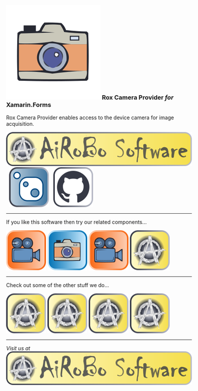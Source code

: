 ### ![Rox Camera Provider](https://raw.githubusercontent.com/ai-ro-bo/Rox.Camera.Provider.Xamarin/dev/res/rox-camera-logo.svg) **Rox Camera Provider** ***for*** **Xamarin.Forms**

Rox Camera Provider enables access to the device camera for image acquisition.

[![Rox Camera Provider](https://raw.githubusercontent.com/ai-ro-bo/Rox.Camera.Provider.Xamarin/dev/res/airobo-software-badge.svg)](https://rox.tools/camera) &nbsp; [![NuGet](https://raw.githubusercontent.com/ai-ro-bo/Rox.Camera.Provider.Xamarin/dev/res/nuget-icon.svg)](https://www.nuget.org/packages/Rox.Xamarin.Camera) &nbsp; [![GitHub](https://raw.githubusercontent.com/ai-ro-bo/Rox.Camera.Provider.Xamarin/dev/res/github-icon.svg)](https://github.com/ai-ro-bo/Rox.Camera.Provider.Xamarin)

---
If you like this software then try our related components...

[![Rox Architect Pack](https://raw.githubusercontent.com/ai-ro-bo/Rox.Camera.Provider.Xamarin/dev/res/rox-video-icon.svg)](https://rox.tools/architect) [![Rox Camera Provider](https://raw.githubusercontent.com/ai-ro-bo/Rox.Camera.Provider.Xamarin/dev/res/rox-camera-icon.svg)](https://rox.tools/camera) [![Rox Video Control](https://raw.githubusercontent.com/ai-ro-bo/Rox.Camera.Provider.Xamarin/dev/res/rox-video-icon.svg)](https://rox.tools/video) [![Rox Layout Control](https://raw.githubusercontent.com/ai-ro-bo/Rox.Camera.Provider.Xamarin/dev/res/airobo-software-icon.svg)](https://rox.tools/layout)

---
Check out some of the other stuff we do...

[![AiRoBo.design Studio](https://raw.githubusercontent.com/ai-ro-bo/Rox.Camera.Provider.Xamarin/dev/res/airobo-software-icon.svg)](https://airobo.design) [![Rox Tools](https://raw.githubusercontent.com/ai-ro-bo/Rox.Camera.Provider.Xamarin/dev/res/airobo-software-icon.svg)](https://rox.tools) [![NoBS Services](https://raw.githubusercontent.com/ai-ro-bo/Rox.Camera.Provider.Xamarin/dev/res/airobo-software-icon.svg)](https://nobs.services) [![\wtf](https://raw.githubusercontent.com/ai-ro-bo/Rox.Camera.Provider.Xamarin/dev/res/airobo-software-icon.svg)](https://backslash.wtf)

---
*Visit us at* [![AiRoBo](https://raw.githubusercontent.com/ai-ro-bo/Rox.Camera.Provider.Xamarin/dev/res/airobo-software-badge.svg)](https://airobo.software)
